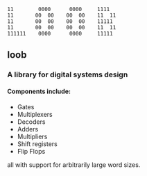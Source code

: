     11        0000      0000     1111
    11       00  00    00  00    11  11
    11       00  00    00  00    11111
    11       00  00    00  00    11  11
    111111    0000      0000     11111

## loob

### A library for digital systems design

#### Components include:

- Gates
- Multiplexers
- Decoders
- Adders
- Multipliers
- Shift registers
- Flip Flops

all with support for arbitrarily large word sizes.
